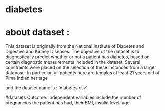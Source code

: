 # diabetes
# about dataset :
This dataset is originally from the National Institute of Diabetes and Digestive and Kidney Diseases. The objective of the dataset is to diagnostically predict whether or not a patient has diabetes, based on certain diagnostic measurements included in the dataset. Several constraints were placed on the selection of these instances from a larger database. In particular, all patients here are females at least 21 years old of Pima Indian heritage

and the dataset  name is : 'diabetes.csv' 

#datasets Outcome:
Independent variables include the number of pregnancies the patient has had, their BMI, insulin level, age
